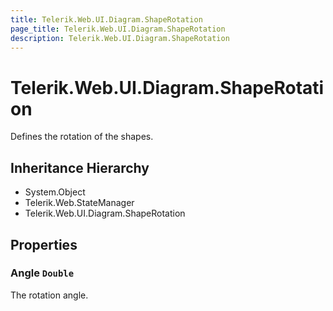 ```yaml
---
title: Telerik.Web.UI.Diagram.ShapeRotation
page_title: Telerik.Web.UI.Diagram.ShapeRotation
description: Telerik.Web.UI.Diagram.ShapeRotation
---
```


# Telerik.Web.UI.Diagram.ShapeRotation

Defines the rotation of the shapes.

## Inheritance Hierarchy

* System.Object
* Telerik.Web.StateManager
* Telerik.Web.UI.Diagram.ShapeRotation

## Properties

###  Angle `Double`

The rotation angle.

